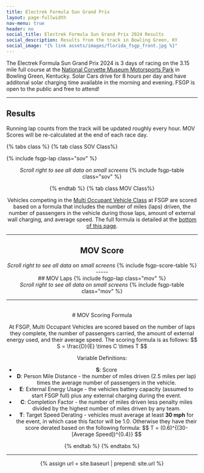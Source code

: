 ```yaml
---
title: Electrek Formula Sun Grand Prix
layout: page-fullwidth
nav-menu: true
header: no
social_title: Electrek Formula Sun Grand Prix 2024 Results
social_description: Results from the track in Bowling Green, KY
social_image: "{% link assets/images/florida_fsgp_front.jpg %}"
---
```



The Electrek Formula Sun Grand Prix 2024 is 3 days of racing on the 3.15 mile full course at the [National Corvette Museum Motorsports Park](https://www.motorsportspark.org/) in Bowling Green, Kentucky. Solar Cars drive for 8 hours per day and have additonal solar charging time available in the morning and evening. FSGP is open to the public and free to attend! 

-----
## Results

Running lap counts from the track will be updated roughly every hour. MOV Scores will be re-calculated at the end of each race day. 

{% tabs class %}
{% tab class SOV Class%}

{% include fsgp-lap class="sov" %}
<br>
<div style="margin:auto; text-align:center;"> <i> Scroll right to see all data on small screens </i>
{% include fsgp-table class="sov" %}



{% endtab %}
{% tab class MOV Class%}


Vehicles competing in the [Multi Occupant Vehicle Class](https://www.americansolarchallenge.org/the-competition/vehicle-classes/) at FSGP are scored based on a formula that includes the number of miles (laps) driven, the number of passengers in the vehicle during those laps, amount of external wall charging, and average speed. The full formula is detailed at the [bottom of this page](#mov-scoring-formula). 


-----
## MOV Score

<div style="margin:auto; text-align:center;"> <i> Scroll right to see all data on small screens </i>
{% include fsgp-score-table %}

<br>
-----
<br>
## MOV Laps
{% include fsgp-lap class="mov" %}
<br>
<div style="margin:auto; text-align:center;"> <i> Scroll right to see all data on small screens </i>
{% include fsgp-table class="mov" %}


-----
<br>
# MOV Scoring Formula

At FSGP, Multi Occupant Vehicles are scored based on the number of laps they complete, the number of passengers carried, the amount of external energy used, and their average speed. The scoring formula is as follows: \$$ S = \frac{D}{E} \times C \times T $$

Variable Definitions: 
- __S__: Score
- __D__: Person  Mile Distance - the number of miles driven (2.5 miles per lap) times the average number of passengers in the vehicle. 
- __E__: External Energy Usage - the vehicles battery capacity (assumed to start FSGP full) plus any external charging during the event. 
- __C__: Completion Factor - the number of miles driven less penalty miles divided by the highest number of miles driven by any team. 
- __T__: Target Speed Derating - vehicles must average at least <b>30 mph</b> for the event, in which case this factor will be 1.0. Otherwise they have their score derated based on the following formula: \$$ T = (0.6)^{(30-[Average Speed])^{0.4}} $$



{% endtab %}
{% endtabs %}

-----

{% assign url = site.baseurl | prepend: site.url %}
<link rel="stylesheet" href="{{ url }}/assets/css/tabs.css">
<script src="{{ url }}/assets/js/tabs.js"></script>
<script> jekyllTabs.init({
    activateTabFromUrl: true,
});
</script>
<script type="text/javascript" async
  src="https://cdnjs.cloudflare.com/ajax/libs/mathjax/2.7.1/MathJax.js?config=TeX-MML-AM_CHTML">
</script>




